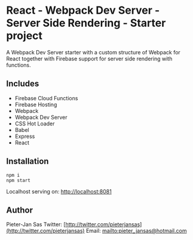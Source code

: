 # React - Webpack Dev Server - Server Side Rendering - Starter project

A Webpack Dev Server starter with a custom structure of Webpack for React together with Firebase support for server side rendering with functions.

## Includes

- Firebase Cloud Functions
- Firebase Hosting
- Webpack
- Webpack Dev Server
- CSS Hot Loader
- Babel
- Express
- React

## Installation

```console
npm i
npm start
```

Localhost serving on: [http://localhost:8081](http://localhost:8081)


## Author

Pieter-Jan Sas
Twitter: [http://twitter.com/pieterjansas](http://twitter.com/pieterjansas)
Email: [mailto:pieter_jansas@hotmail.com](pieter_jansas@hotmail.com)
